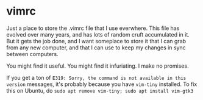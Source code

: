 # vimrc
Just a place to store the .vimrc file that I use everwhere. This file has evolved
over many years, and has lots of random cruft accumulated in it. But it gets the
job done, and I want someplace to store it that I can grab from any new computer,
and that I can use to keep my changes in sync between computers.

You might find it useful. You might find it infuriating. I make no promises.

If you get a ton of `E319: Sorry, the command is not available in this version` messages, it's probably because you have `vim-tiny` installed. To fix this on Ubuntu, do `sudo apt remove vim-tiny; sudo apt install vim-gtk3`
